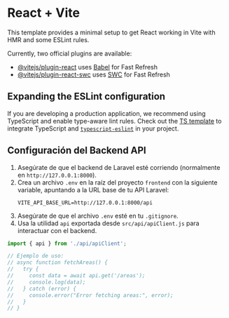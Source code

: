 # React + Vite

This template provides a minimal setup to get React working in Vite with HMR and some ESLint rules.

Currently, two official plugins are available:

- [@vitejs/plugin-react](https://github.com/vitejs/vite-plugin-react/blob/main/packages/plugin-react/README.md) uses [Babel](https://babeljs.io/) for Fast Refresh
- [@vitejs/plugin-react-swc](https://github.com/vitejs/vite-plugin-react-swc) uses [SWC](https://swc.rs/) for Fast Refresh

## Expanding the ESLint configuration

If you are developing a production application, we recommend using TypeScript and enable type-aware lint rules. Check out the [TS template](https://github.com/vitejs/vite/tree/main/packages/create-vite/template-react-ts) to integrate TypeScript and [`typescript-eslint`](https://typescript-eslint.io) in your project.

## Configuración del Backend API

1.  Asegúrate de que el backend de Laravel esté corriendo (normalmente en `http://127.0.0.1:8000`).
2.  Crea un archivo `.env` en la raíz del proyecto `frontend` con la siguiente variable, apuntando a la URL base de tu API Laravel:
    ```plaintext
    VITE_API_BASE_URL=http://127.0.0.1:8000/api
    ```
3.  Asegúrate de que el archivo `.env` esté en tu `.gitignore`.
4.  Usa la utilidad `api` exportada desde `src/api/apiClient.js` para interactuar con el backend.

```javascript
import { api } from './api/apiClient';

// Ejemplo de uso:
// async function fetchAreas() {
//   try {
//     const data = await api.get('/areas');
//     console.log(data);
//   } catch (error) {
//     console.error("Error fetching areas:", error);
//   }
// }
```
